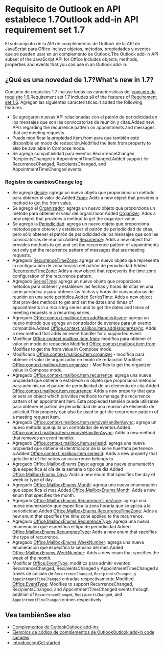 # <a name="outlook-add-in-api-requirement-set-17"></a><span data-ttu-id="ed14e-101">Requisito de Outlook en API establece 1.7</span><span class="sxs-lookup"><span data-stu-id="ed14e-101">Outlook add-in API requirement set 1.7</span></span>

<span data-ttu-id="ed14e-102">El subconjunto de la API de complementos de Outlook de la API de JavaScript para Office incluye objetos, métodos, propiedades y eventos que se pueden usar en un complemento de Outlook.</span><span class="sxs-lookup"><span data-stu-id="ed14e-102">The Outlook add-in API subset of the JavaScript API for Office includes objects, methods, properties and events that you can use in an Outlook add-in.</span></span>

## <a name="whats-new-in-17"></a><span data-ttu-id="ed14e-103">¿Qué es una novedad de 1.7?</span><span class="sxs-lookup"><span data-stu-id="ed14e-103">What's new in 1.7?</span></span>

<span data-ttu-id="ed14e-104">Conjunto de requisitos 1.7 incluye todas las características del [conjunto de requisito 1.6](../requirement-set-1.6/outlook-requirement-set-1.6.md).</span><span class="sxs-lookup"><span data-stu-id="ed14e-104">Requirement set 1.7 includes all of the features of [Requirement set 1.6](../requirement-set-1.6/outlook-requirement-set-1.6.md).</span></span> <span data-ttu-id="ed14e-105">Agregan las siguientes características.</span><span class="sxs-lookup"><span data-stu-id="ed14e-105">It added the following features.</span></span>

- <span data-ttu-id="ed14e-106">Se agregaron nuevas API relacionadas con el patrón de periodicidad en los mensajes que son las convocatorias de reunión y citas.</span><span class="sxs-lookup"><span data-stu-id="ed14e-106">Added new APIs regarding the recurrence pattern on appointments and messages that are meeting requests.</span></span>
- <span data-ttu-id="ed14e-107">Puede modificar la propiedad item.from para que también esté disponible en modo de redacción.</span><span class="sxs-lookup"><span data-stu-id="ed14e-107">Modified the item.from property to also be available in Compose mode.</span></span>
- <span data-ttu-id="ed14e-108">Se agregó compatibilidad para eventos RecurrenceChanged, RecipientsChanged y AppointmentTimeChanged.</span><span class="sxs-lookup"><span data-stu-id="ed14e-108">Added support for RecurrenceChanged, RecipientsChanged, and AppointmentTimeChanged events.</span></span>

### <a name="change-log"></a><span data-ttu-id="ed14e-109">Registro de cambios</span><span class="sxs-lookup"><span data-stu-id="ed14e-109">Change log</span></span>

- <span data-ttu-id="ed14e-110">Se agregó [desde](/javascript/api/outlook_1_7/office.from): agrega un nuevo objeto que proporciona un método para obtener el valor de.</span><span class="sxs-lookup"><span data-stu-id="ed14e-110">Added [From](/javascript/api/outlook_1_7/office.from): Adds a new object that provides a method to get the from value.</span></span>
- <span data-ttu-id="ed14e-111">Se agregó el [Organizador](/javascript/api/outlook_1_7/office.organizer): agrega un nuevo objeto que proporciona un método para obtener el valor del organizador.</span><span class="sxs-lookup"><span data-stu-id="ed14e-111">Added [Organizer](/javascript/api/outlook_1_7/office.organizer): Adds a new object that provides a method to get the organizer value.</span></span>
- <span data-ttu-id="ed14e-112">Se agregó la [Periodicidad](/javascript/api/outlook_1_7/office.recurrence): agrega un nuevo objeto que proporciona métodos para obtener y establecer el patrón de periodicidad de citas, pero sólo obtener el patrón de periodicidad de los mensajes que son las convocatorias de reunión.</span><span class="sxs-lookup"><span data-stu-id="ed14e-112">Added [Recurrence](/javascript/api/outlook_1_7/office.recurrence): Adds a new object that provides methods to get and set the recurrence pattern of appointments but only get the recurrence pattern of messages that are meeting requests.</span></span>
- <span data-ttu-id="ed14e-113">Agregado [RecurrenceTimeZone](/javascript/api/outlook_1_7/office.recurrencetimezone): agrega un nuevo objeto que representa la configuración de zona horaria del patrón de periodicidad.</span><span class="sxs-lookup"><span data-stu-id="ed14e-113">Added [RecurrenceTimeZone](/javascript/api/outlook_1_7/office.recurrencetimezone): Adds a new object that represents the time zone configuration of the recurrence pattern.</span></span>
- <span data-ttu-id="ed14e-114">Agregado [SeriesTime](/javascript/api/outlook_1_7/office.seriestime): agrega un nuevo objeto que proporciona métodos para obtener y establecer las fechas y horas de citas en una serie periódica y para obtener las fechas y horas de convocatorias de reunión en una serie periódica.</span><span class="sxs-lookup"><span data-stu-id="ed14e-114">Added [SeriesTime](/javascript/api/outlook_1_7/office.seriestime): Adds a new object that provides methods to get and set the dates and times of appointments in a recurring series and to get the dates and times of meeting requests in a recurring series.</span></span>
- <span data-ttu-id="ed14e-115">Agregado [Office.context.mailbox.item.addHandlerAsync](office.context.mailbox.item.md#addhandlerasynceventtype-handler-options-callback): agrega un nuevo método que agrega un controlador de eventos para un evento compatible.</span><span class="sxs-lookup"><span data-stu-id="ed14e-115">Added [Office.context.mailbox.item.addHandlerAsync](office.context.mailbox.item.md#addhandlerasynceventtype-handler-options-callback): Adds a new method that adds an event handler for a supported event.</span></span>
- <span data-ttu-id="ed14e-116">Modificar [Office.context.mailbox.item.from](office.context.mailbox.item.md#from-emailaddressdetailsjavascriptapioutlook17officeemailaddressdetailsfromjavascriptapioutlook17officefrom): modifica para obtener el valor en modo de redacción.</span><span class="sxs-lookup"><span data-stu-id="ed14e-116">Modified [Office.context.mailbox.item.from](office.context.mailbox.item.md#from-emailaddressdetailsjavascriptapioutlook17officeemailaddressdetailsfromjavascriptapioutlook17officefrom): Modifies to get the from value in Compose mode.</span></span>
- <span data-ttu-id="ed14e-117">Modificado [Office.context.mailbox.item.organizer](office.context.mailbox.item.md#organizer-emailaddressdetailsjavascriptapioutlook17officeemailaddressdetailsorganizerjavascriptapioutlook17officeorganizer) - modifica para obtener el valor de organizador en modo de redacción.</span><span class="sxs-lookup"><span data-stu-id="ed14e-117">Modified [Office.context.mailbox.item.organizer](office.context.mailbox.item.md#organizer-emailaddressdetailsjavascriptapioutlook17officeemailaddressdetailsorganizerjavascriptapioutlook17officeorganizer) - Modifies to get the organizer value in Compose mode.</span></span>
- <span data-ttu-id="ed14e-118">Agregado [Office.context.mailbox.item.recurrence](office.context.mailbox.item.md#nullable-recurrence-recurrencejavascriptapioutlook17officerecurrence): agrega una nueva propiedad que obtiene o establece un objeto que proporciona métodos para administrar el patrón de periodicidad de un elemento de cita.</span><span class="sxs-lookup"><span data-stu-id="ed14e-118">Added [Office.context.mailbox.item.recurrence](office.context.mailbox.item.md#nullable-recurrence-recurrencejavascriptapioutlook17officerecurrence): Adds a new property that gets or sets an object which provides methods to manage the recurrence pattern of an appointment item.</span></span> <span data-ttu-id="ed14e-119">Esta propiedad también puede utilizarse para obtener el patrón de periodicidad de una reunión de elemento de solicitud.</span><span class="sxs-lookup"><span data-stu-id="ed14e-119">This property can also be used to get the recurrence pattern of a meeting request item.</span></span>
- <span data-ttu-id="ed14e-120">Agregado [Office.context.mailbox.item.removeHandlerAsync](office.context.mailbox.item.md#removehandlerasynceventtype-handler-options-callback): agrega un nuevo método que quita un controlador de eventos.</span><span class="sxs-lookup"><span data-stu-id="ed14e-120">Added [Office.context.mailbox.item.removeHandlerAsync](office.context.mailbox.item.md#removehandlerasynceventtype-handler-options-callback): Adds a new method that removes an event handler.</span></span>
- <span data-ttu-id="ed14e-121">Agregado [Office.context.mailbox.item.seriesId](office.context.mailbox.item.md#nullable-seriesid-string): agrega una nueva propiedad que obtiene el identificador de la serie huérfana pertenece a.</span><span class="sxs-lookup"><span data-stu-id="ed14e-121">Added [Office.context.mailbox.item.seriesId](office.context.mailbox.item.md#nullable-seriesid-string): Adds a new property that gets the id of the series an occurrence belongs to.</span></span>
- <span data-ttu-id="ed14e-122">Agregado [Office.MailboxEnums.Days](/javascript/api/outlook_1_7/office.mailboxenums.days): agrega una nueva enumeración que especifica el día de la semana o tipo de día.</span><span class="sxs-lookup"><span data-stu-id="ed14e-122">Added [Office.MailboxEnums.Days](/javascript/api/outlook_1_7/office.mailboxenums.days): Adds a new enum that specifies the day of week or type of day.</span></span>
- <span data-ttu-id="ed14e-123">Agregado [Office.MailboxEnums.Month](/javascript/api/outlook_1_7/office.mailboxenums.month): agrega una nueva enumeración que especifica el mes.</span><span class="sxs-lookup"><span data-stu-id="ed14e-123">Added [Office.MailboxEnums.Month](/javascript/api/outlook_1_7/office.mailboxenums.month): Adds a new enum that specifies the month.</span></span>
- <span data-ttu-id="ed14e-124">Agregado [Office.MailboxEnums.RecurrenceTimeZone](/javascript/api/outlook_1_7/office.mailboxenums.recurrencetimezone): agrega una nueva enumeración que especifica la zona horaria que se aplica a la periodicidad.</span><span class="sxs-lookup"><span data-stu-id="ed14e-124">Added [Office.MailboxEnums.RecurrenceTimeZone](/javascript/api/outlook_1_7/office.mailboxenums.recurrencetimezone): Adds a new enum that specifies the time zone applied to the recurrence.</span></span>
- <span data-ttu-id="ed14e-125">Agregado [Office.MailboxEnums.RecurrenceType](/javascript/api/outlook_1_7/office.mailboxenums.recurrencetype): agrega una nueva enumeración que especifica el tipo de periodicidad.</span><span class="sxs-lookup"><span data-stu-id="ed14e-125">Added [Office.MailboxEnums.RecurrenceType](/javascript/api/outlook_1_7/office.mailboxenums.recurrencetype): Adds a new enum that specifies the type of recurrence.</span></span>
- <span data-ttu-id="ed14e-126">Agregado [Office.MailboxEnums.WeekNumber](/javascript/api/outlook_1_7/office.mailboxenums.weeknumber): agrega una nueva enumeración que especifica la semana del mes.</span><span class="sxs-lookup"><span data-stu-id="ed14e-126">Added [Office.MailboxEnums.WeekNumber](/javascript/api/outlook_1_7/office.mailboxenums.weeknumber): Adds a new enum that specifies the week of the month.</span></span>
- <span data-ttu-id="ed14e-127">Modificar [Office.EventType](/javascript/api/office/office.eventtype): modifica para admitir eventos RecurrenceChanged, RecipientsChanged y AppointmentTimeChanged a través de adición de `RecurrenceChanged`, `RecipientsChanged`, y `AppointmentTimeChanged` entradas respectivamente.</span><span class="sxs-lookup"><span data-stu-id="ed14e-127">Modified [Office.EventType](/javascript/api/office/office.eventtype): Modifies to support RecurrenceChanged, RecipientsChanged, and AppointmentTimeChanged events through addition of `RecurrenceChanged`, `RecipientsChanged`, and `AppointmentTimeChanged` entries respectively.</span></span>

## <a name="see-also"></a><span data-ttu-id="ed14e-128">Vea también</span><span class="sxs-lookup"><span data-stu-id="ed14e-128">See also</span></span>

- [<span data-ttu-id="ed14e-129">Complementos de Outlook</span><span class="sxs-lookup"><span data-stu-id="ed14e-129">Outlook add-ins</span></span>](https://docs.microsoft.com/outlook/add-ins/)
- [<span data-ttu-id="ed14e-130">Ejemplos de código de complementos de Outlook</span><span class="sxs-lookup"><span data-stu-id="ed14e-130">Outlook add-in code samples</span></span>](https://developer.microsoft.com/outlook/gallery/?filterBy=Outlook,Samples,Add-ins)
- [<span data-ttu-id="ed14e-131">Introducción</span><span class="sxs-lookup"><span data-stu-id="ed14e-131">Get started</span></span>](https://docs.microsoft.com/outlook/add-ins/quick-start)